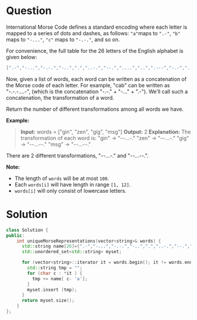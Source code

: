 
# Question

International Morse Code defines a standard encoding where each letter is mapped to a series of dots and dashes, as follows:  `"a"`maps to  `".-"`,  `"b"`  maps to  `"-..."`,  `"c"`  maps to  `"-.-."`, and so on.

For convenience, the full table for the 26 letters of the English alphabet is given below:

```cpp
[".-","-...","-.-.","-..",".","..-.","--.","....","..",".---","-.-",".-..","--","-.","---",".--.","--.-",".-.","...","-","..-","...-",".--","-..-","-.--","--.."]
```

Now, given a list of words, each word can be written as a concatenation of the Morse code of each letter. For example, "cab" can be written as "-.-.-....-", (which is the concatenation "-.-." + "-..." + ".-"). We'll call such a concatenation, the transformation of a word.

Return the number of different transformations among all words we have.

**Example:**
> **Input:** words = ["gin", "zen", "gig", "msg"]
> **Output:** 2
> **Explanation:** 
> The transformation of each word is:
> "gin" -> "--...-."
> "zen" -> "--...-."
> "gig" -> "--...--."
> "msg" -> "--...--."

There are 2 different transformations, "--...-." and "--...--.".

**Note:**

- The length of  `words`  will be at most  `100`.
- Each  `words[i]`  will have length in range  `[1, 12]`.
- `words[i]`  will only consist of lowercase letters.



# Solution

```cpp
class Solution {
public:
    int uniqueMorseRepresentations(vector<string>& words) {
      std::string name[26]={".-","-...","-.-.","-..",".","..-.","--.","....","..",".---","-.-",".-..","--","-.","---",".--.","--.-",".-.","...","-","..-","...-",".--","-..-","-.--","--.."};
      std::unordered_set<std::string> myset;

      for (vector<string>::iterator it = words.begin(); it != words.end(); ++it) {
        std::string tmp = "";
        for (char c : *it ) {
          tmp += name[ c- 'a'];
        }
        myset.insert (tmp);
      }
      return myset.size();
    }
};
```